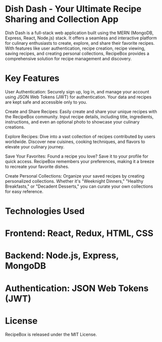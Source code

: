 # Dish Dash - Your Ultimate Recipe Sharing and Collection App
Dish Dash is a full-stack web application built using the MERN (MongoDB, Express, React, Node.js) stack. It offers a seamless and interactive platform for culinary enthusiasts to create, explore, and share their favorite recipes. With features like user authentication, recipe creation, recipe viewing, saving recipes, and creating personal collections, RecipeBox provides a comprehensive solution for recipe management and discovery.

# Key Features
 User Authentication: Securely sign up, log in, and manage your account using JSON Web Tokens (JWT) for authentication. Your data and recipes are kept safe and accessible only to you.

Create and Share Recipes: Easily create and share your unique recipes with the RecipeBox community. Input recipe details, including title, ingredients, instructions, and even an optional photo to showcase your culinary creations.

Explore Recipes: Dive into a vast collection of recipes contributed by users worldwide. Discover new cuisines, cooking techniques, and flavors to elevate your culinary journey.

Save Your Favorites: Found a recipe you love? Save it to your profile for quick access. RecipeBox remembers your preferences, making it a breeze to recreate your favorite dishes.

 Create Personal Collections: Organize your saved recipes by creating personalized collections. Whether it's "Weeknight Dinners," "Healthy Breakfasts," or "Decadent Desserts," you can curate your own collections for easy reference.

# Technologies Used
# Frontend: React, Redux, HTML, CSS
# Backend: Node.js, Express, MongoDB
# Authentication: JSON Web Tokens (JWT)

# License
RecipeBox is released under the MIT License.






